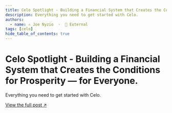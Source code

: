 ```yaml
---
title: Celo Spotlight - Building a Financial System that Creates the Conditions for Prosperity — for Everyone.
description: Everything you need to get started with Celo.
authors:
  - name: ✍️ Joe Nyzio  ·  🔗 External
tags: [celo]
hide_table_of_contents: true
---
```


# Celo Spotlight - Building a Financial System that Creates the Conditions for Prosperity — for Everyone.

Everything you need to get started with Celo.

[View the full post ↗️](https://medium.com/celodevelopers/celo-spotlight-build-a-financial-system-that-creates-the-conditions-for-prosperity-for-everyone-7b1830efc254)

<!--truncate-->
